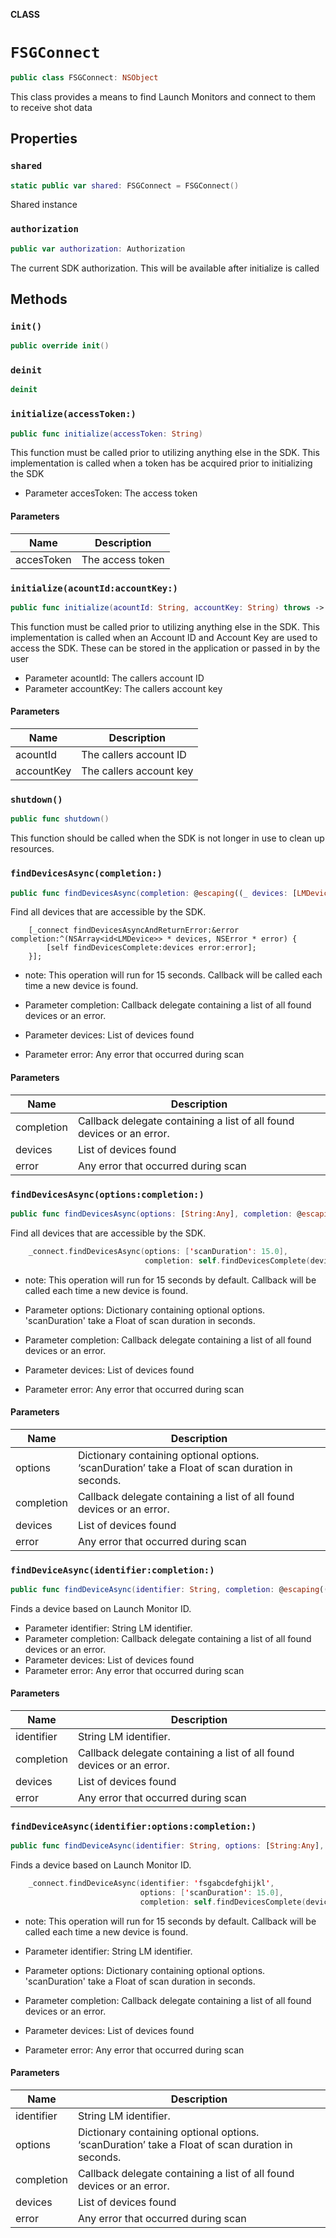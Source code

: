 **CLASS**

# `FSGConnect`

```swift
public class FSGConnect: NSObject
```

This class provides a means to find Launch Monitors and connect to them to receive shot data

## Properties
### `shared`

```swift
static public var shared: FSGConnect = FSGConnect()
```

Shared instance

### `authorization`

```swift
public var authorization: Authorization
```

The current SDK authorization. This will be available after initialize is called

## Methods
### `init()`

```swift
public override init()
```

### `deinit`

```swift
deinit
```

### `initialize(accessToken:)`

```swift
public func initialize(accessToken: String)
```

This function must be called prior to utilizing anything else in the SDK. This
implementation is called when a token has be acquired prior to initializing the SDK

- Parameter accesToken: The access token

#### Parameters

| Name | Description |
| ---- | ----------- |
| accesToken | The access token |

### `initialize(acountId:accountKey:)`

```swift
public func initialize(acountId: String, accountKey: String) throws -> Void
```

This function must be called prior to utilizing anything else in the SDK. This
implementation is called when an Account ID and Account Key are used to access
the SDK. These can be stored in the application or passed in by the user

- Parameter acountId: The callers account ID
- Parameter accountKey: The callers account key

#### Parameters

| Name | Description |
| ---- | ----------- |
| acountId | The callers account ID |
| accountKey | The callers account key |

### `shutdown()`

```swift
public func shutdown()
```

This function should be called when the SDK is not longer in use to clean up resources.

### `findDevicesAsync(completion:)`

```swift
public func findDevicesAsync(completion: @escaping((_ devices: [LMDevice]?, _ error: Error?) -> Void)) throws -> Void
```

Find all devices that are accessible by the SDK.

```objc
    [_connect findDevicesAsyncAndReturnError:&error completion:^(NSArray<id<LMDevice>> * devices, NSError * error) {
        [self findDevicesComplete:devices error:error];
    }];
```

- note: This operation will run for 15 seconds.  Callback will be called each time a new device is found.

- Parameter completion: Callback delegate containing a list of all found devices or an error.
- Parameter devices: List of devices found
- Parameter error: Any error that occurred during scan

#### Parameters

| Name | Description |
| ---- | ----------- |
| completion | Callback delegate containing a list of all found devices or an error. |
| devices | List of devices found |
| error | Any error that occurred during scan |

### `findDevicesAsync(options:completion:)`

```swift
public func findDevicesAsync(options: [String:Any], completion: @escaping((_ devices: [LMDevice]?, _ error: Error?) -> Void)) throws -> Void
```

Find all devices that are accessible by the SDK.

```swift
    _connect.findDevicesAsync(options: ['scanDuration': 15.0], 
                              completion: self.findDevicesComplete(devices:error:))
```

- note: This operation will run for 15 seconds by default.  Callback will be called each time a new device is found.

- Parameter options: Dictionary containing optional options.  'scanDuration' take a Float of scan duration in seconds.
- Parameter completion: Callback delegate containing a list of all found devices or an error.
- Parameter devices: List of devices found
- Parameter error: Any error that occurred during scan

#### Parameters

| Name | Description |
| ---- | ----------- |
| options | Dictionary containing optional options.  ‘scanDuration’ take a Float of scan duration in seconds. |
| completion | Callback delegate containing a list of all found devices or an error. |
| devices | List of devices found |
| error | Any error that occurred during scan |

### `findDeviceAsync(identifier:completion:)`

```swift
public func findDeviceAsync(identifier: String, completion: @escaping((_ devices: [LMDevice]?, _ error: Error?) -> Void)) throws -> Void
```

Finds a device based on Launch Monitor ID.

- Parameter identifier: String LM identifier.
- Parameter completion: Callback delegate containing a list of all found devices or an error.
- Parameter devices: List of devices found
- Parameter error: Any error that occurred during scan

#### Parameters

| Name | Description |
| ---- | ----------- |
| identifier | String LM identifier. |
| completion | Callback delegate containing a list of all found devices or an error. |
| devices | List of devices found |
| error | Any error that occurred during scan |

### `findDeviceAsync(identifier:options:completion:)`

```swift
public func findDeviceAsync(identifier: String, options: [String:Any], completion: @escaping((_ devices: [LMDevice]?, _ error: Error?) -> Void)) throws -> Void
```

Finds a device based on Launch Monitor ID.

```swift
    _connect.findDeviceAsync(identifier: 'fsgabcdefghijkl', 
                             options: ['scanDuration': 15.0], 
                             completion: self.findDevicesComplete(devices:error:))
```

- note: This operation will run for 15 seconds by default.  Callback will be called each time a new device is found.

- Parameter identifier: String LM identifier.
- Parameter options: Dictionary containing optional options.  'scanDuration' take a Float of scan duration in seconds.
- Parameter completion: Callback delegate containing a list of all found devices or an error.
- Parameter devices: List of devices found
- Parameter error: Any error that occurred during scan

#### Parameters

| Name | Description |
| ---- | ----------- |
| identifier | String LM identifier. |
| options | Dictionary containing optional options.  ‘scanDuration’ take a Float of scan duration in seconds. |
| completion | Callback delegate containing a list of all found devices or an error. |
| devices | List of devices found |
| error | Any error that occurred during scan |